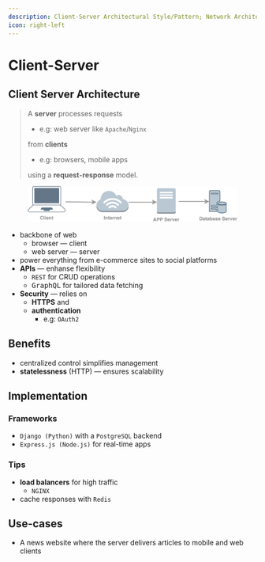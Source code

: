 ```yaml
---
description: Client-Server Architectural Style/Pattern; Network Architectural Model
icon: right-left
---
```


# Client-Server

## Client Server Architecture

> A **server** processes requests&#x20;
>
> * e.g: web server like `Apache`/`Nginx`
>
> from **clients**&#x20;
>
> * e.g: browsers, mobile apps
>
> using a **request-response** model.

<figure><img src="../.gitbook/assets/software-architecture_architectural-pattern_client-server.svg" alt="" width="563"><figcaption></figcaption></figure>



* backbone of web
  * browser — client
  * web server — server
* power everything from e-commerce sites to social platforms
* **APIs** — enhanse flexibility
  * `REST` for CRUD operations
  * <kbd>GraphQL</kbd> for tailored data fetching
* **Security** — relies on&#x20;
  * **HTTPS**  and
  * **authentication**
    * e.g: `OAuth2`



## Benefits

* centralized control simplifies management
* **statelessness** (HTTP) — ensures scalability



## Implementation

### Frameworks

* `Django (Python)` with a `PostgreSQL` backend
* `Express.js (Node.js)` for real-time apps



### Tips

* **load balancers** for high traffic
  * `NGINX`
* cache responses with `Redis`



## Use-cases

* A news website where the server delivers articles to mobile and web clients







